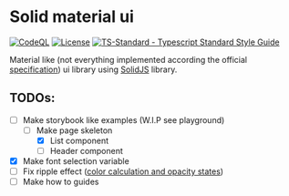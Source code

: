 # Solid material ui

[![CodeQL](https://github.com/azuwey/solid-material-ui/actions/workflows/codeql-analysis.yml/badge.svg?branch=main)](https://github.com/azuwey/solid-material-ui/actions/workflows/codeql-analysis.yml)
[![License](https://badgen.net/github/license/azuwey/solid-material-ui)](https://github.com/azuwey/solid-material-ui/blob/master/LICENSE)
[![TS-Standard - Typescript Standard Style Guide](https://badgen.net/badge/code%20style/ts-standard/blue?icon=typescript)](https://github.com/standard/ts-standard)

Material like (not everything implemented according the official [specification](https://material.io/)) ui library using [SolidJS](https://www.solidjs.com/) library.

## TODOs:

- [ ] Make storybook like examples (W.I.P see playground)
  - [ ] Make page skeleton
    - [x] List component
    - [ ] Header component
- [x] Make font selection variable
- [ ] Fix ripple effect ([color calculation and opacity states](https://material.io/design/interaction/states.html#anatomy))
- [ ] Make how to guides
